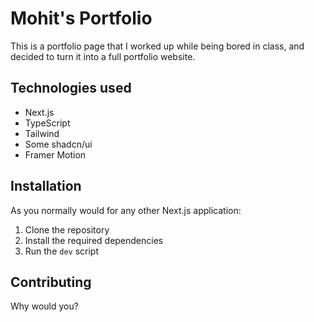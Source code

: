 # Mohit's Portfolio

This is a portfolio page that I worked up while being bored in class, and decided to turn it into a full portfolio website.

## Technologies used

- Next.js
- TypeScript
- Tailwind
- Some shadcn/ui
- Framer Motion

## Installation

As you normally would for any other Next.js application:

1. Clone the repository
2. Install the required dependencies
3. Run the `dev` script

## Contributing

Why would you?
